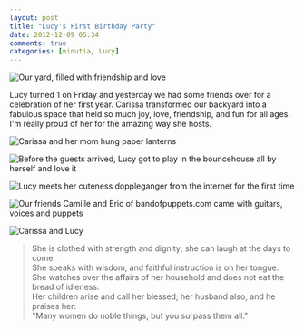 ```yaml
---
layout: post
title: "Lucy's First Birthday Party"
date: 2012-12-09 05:34
comments: true
categories: [minutia, Lucy]
---
```


![Our yard, filled with friendship and love](http://farm9.staticflickr.com/8216/8256509600_bcae920782_o.jpg)

Lucy turned 1 on Friday and yesterday we had some friends over for a celebration of her first year. Carissa transformed our backyard into a fabulous space that held so much joy, love, friendship, and fun for all ages. I'm really proud of her for the amazing way she hosts. 

![Carissa and her mom hung paper lanterns](http://farm9.staticflickr.com/8218/8255594711_d1a84e1d01_o.jpg)

![Before the guests arrived, Lucy got to play in the bouncehouse all by herself and love it](http://farm9.staticflickr.com/8348/8254409949_670e5e2705_o.jpg)

![Lucy meets her cuteness doppleganger from the internet for the first time](http://farm9.staticflickr.com/8351/8256550918_b2860538a6_o.jpg)

![Our friends Camille and Eric of bandofpuppets.com came with guitars, voices and puppets](http://farm9.staticflickr.com/8338/8256519172_f8426a7ddc_o.jpg)

![Carissa and Lucy]({{site.url}}/images/c_l_flowers.jpg)

> She is clothed with strength and dignity; she can laugh at the days to come.  
She speaks with wisdom, and faithful instruction is on her tongue.  
She watches over the affairs of her household and does not eat the bread of idleness.  
Her children arise and call her blessed; her husband also, and he praises her:  
"Many women do noble things, but you surpass them all."
